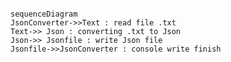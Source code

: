 ﻿```mermaid

sequenceDiagram
JsonConverter->>Text : read file .txt
Text->> Json : converting .txt to Json
Json->> Jsonfile : write Json file
Jsonfile->>JsonConverter : console write finish
```
